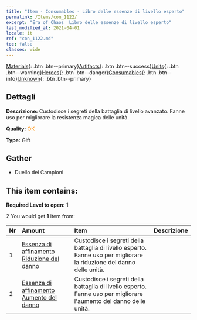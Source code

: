 ```yaml
---
title: "Item - Consumables - Libro delle essenze di livello esperto"
permalink: /Items/con_1122/
excerpt: "Era of Chaos  Libro delle essenze di livello esperto"
last_modified_at: 2021-04-01
locale: it
ref: "con_1122.md"
toc: false
classes: wide
---
```

 [Materials](/it/Items/){: .btn .btn--primary}[Artifacts](/it/Items/Artifacts/){: .btn .btn--success}[Units](/it/Items/Units/){: .btn .btn--warning}[Heroes](/it/Items/Heroes/){: .btn .btn--danger}[Consumables](/it/Items/Consumables/){: .btn .btn--info}[Unknown](/it/Items/Unknown/){: .btn .btn--primary}

## Dettagli
 **Descrizione:** Custodisce i segreti della battaglia di livello avanzato. Fanne uso per migliorare la resistenza magica delle unità.

 **Quality:** <span style="color: #FF8C00">OK</span>

 **Type:** Gift

## Gather

*    Duello dei Campioni 

## This item contains:

 **Required Level to open:** 1

 2 You would get **1** item  from:

  | Nr | Amount |     Item    | Descrizione |
  |:---|:-------|:------------|:-----------:|
  | 1 | [Essenza di affinamento Riduzione del danno](/it/Items/con_1116/) | Custodisce i segreti della battaglia di livello esperto. Fanne uso per migliorare la riduzione del danno delle unità. | 
  | 2 | [Essenza di affinamento Aumento del danno](/it/Items/con_1117/) | Custodisce i segreti della battaglia di livello esperto. Fanne uso per migliorare l'aumento del danno delle unità. | 

